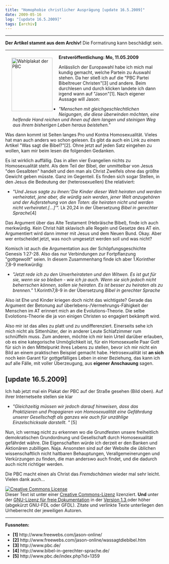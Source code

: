 ```yaml
---
title: "Homophobie christlicher Ausprägung [update 16.5.2009]"
date: 2009-05-16
log: "[update 16.5.2009]"
tags: [archiv]
---
```

<hr><b>Der Artikel stammt aus dem Archiv!</b> Die Formatirung kann beschädigt sein.<hr>
<b>Erstveröffentlichung: Mo, 11.05.2009</b>

<a href="http://www.the-independent-friend.de/?q=system/files/pbc_plakat.jpg">
<img src="http://www.the-independent-friend.de/?q=system/files/pbc_plakat.jpg" alt="Wahlplakat der PBC" width="130" height="170"  align="left"  vspace="10" hspace="20" /></a>

Anlässlich der Europawahl habe ich mich mal kundig gemacht, welche Partein zu Auswahl stehen. Da her stieß ich auf die "PBC Partei Bibeltreuer Christen"[3] und andere. Beim durchlesen und durch klicken landete ich dann irgend wann auf "Jason"[1]. Nach eigener Aussage will Jason:
<!--break-->
<ul>
<li>  <cite>"Menschen mit gleichgeschlechtlichen Neigungen, die diese überwinden möchten, eine helfende Hand reichen und ihnen auf dem langen und steinigen Weg aus ihrem bisherigen Leben heraus beistehen."</cite> </li>
</ul>
Was dann kommt ist Seiten langes Pro und Kontra Homosexualität. Vieles hat man auch anders wo schon gelesen. Es gibt da auch ein Link zu einem Artikel "Was sagt die Bibel?"[2]. Ohne jetzt auf jeden Satz eingehen zu wollen, kam mir beim lesen die folgenden Gedanken. 

Es ist wirklich auffällig. Das in allen vier Evangelien nichts zu Homosexualität steht. Als dem Teil der Bibel, der unmittelbar von Jesus "den Gesalbten" handelt und den man als Christ Zweifels ohne das größte Gewicht geben müsste. Ganz im Gegenteil. Es finden sich sogar Stellen, in den Jesus die Bedeutung der (heterosexuellen) Ehe relativiert:

<ul>
<li> <cite>"Und Jesus sagte zu ihnen:'Die Kinder dieser Welt heiraten und werden verheiratet, jene aber, die würdig sein werden, jener Welt anzugehören und der Auferstehung von den Toten: die heiraten nicht und werden nicht verheiratet.[...]'".</cite> Lk 20,24 in der Übersetzung <i>Bibel in gerechter Sprache</i>[4] </li>
</ul>

Das Argument über das Alte Testament (Hebräische Bibel), finde ich auch merkwürdig. Kein Christ hält sklavisch alle Regeln und Gesetze des AT ein. Argumentiert wird dann immer mit Jesus und dem Neuen Bund. Okay. Aber wer entscheidet jetzt, was noch umgesetzt werden soll und was nicht? 

Komisch ist auch die Argumentation aus der Schöpfungsgeschichte Genesis 1:27-28. Also das nur Verbindungen zur Fortpflanzung "gottgewollt" seien. In diesem Zusammenhang finde ich aber 1.Korinther 7,8-9 merkwürdig:

<ul>
<li> <cite>"Jetzt rede ich zu den Unverheirateten und den Witwen. Es ist gut für sie, wenn sie so bleiben - wie ich ja auch. Wenn sie sich jedoch nicht beherrschen können, sollen sie heiraten. Es ist besser zu heiraten als zu brennen." </cite> 1.Korinth7,8-9 in der Übersetzung <i>Bibel in gerechter Sprache</i> </li>
</ul>

Also ist Ehe und Kinder kriegen doch nicht das wichtigste? Gerade das Argument der Betonung auf überlebens-/Vermehrungs-Fähigkeit der Menschen im AT erinnert mich an die Evolutions-Theorie. Die selbe Evolotions-Theorie die ja von einigen Christen so engagiert bekämpft wird. 

Also mir ist das alles zu platt und zu undifferenziert. Einerseits sehe ich mich nicht als Sittenhüter, der in anderer Leute Schlafzimmer rum schnüffeln muss. Zum anderen, möchte ich mir kein Urteil darüber erlauben, ob es eine kategorische Unmöglichkeit ist, für ein Homosexuelle Paar Gott für sich in den Mittelpunkt ihres Lebens zu stellen, bevor ich mir nicht ein Bild an einem praktischen Beispiel gemacht habe. Hetrosexualität ist <b>an sich</b> noch kein Garant für gottgefälliges Leben in einer Beziehung, das kann ich auf alle Fälle, mit voller Überzeugung, aus <b>eigener Anschauung</b> sagen.

<h2>[update 16.5.2009]</h2>
Ich hab jetzt mal ein Plakat der PBC auf der Straße gesehen (Bild oben). Auf ihrer Internetseite stellen sie klar 
<ul>
<li> <cite>"Gleichzeitig müssen wir jedoch darauf hinweisen, dass das Praktizieren und Propagieren von Homosexualität eine Gefährdung unserer Gesellschaft als ganzes wie auch für unzählige Einzelschicksale darstellt. "</cite> [5]</li>
</ul>
Nun, ich vermag nicht zu erkennen wo die Grundfesten unsere freiheitlich demokratischen Grundordnung und Gesellschaft durch Homosexualität gefährdet währe. Die Eigenschaften würde ich derzeit er den Banken und Aktionären zubilligen.
Naja. Ansonsten sind auf der Website die üblichen wissenschaftlich nicht haltbaren Behauptungen, Verallgemeinerungen und Verkürzungen zu finden, die man anderswo auch findet, und die dadurch auch nicht richtiger werden. 

Die PBC macht einen als Christ das <i>Fremdschämen</i> wieder mal sehr leicht. Vielen dank auch... 

<a rel="license" href="http://creativecommons.org/licenses/by-sa/3.0/de/"><img alt="Creative Commons License" style="border-width:0" src="http://i.creativecommons.org/l/by-sa/3.0/de/88x31.png" /></a><br />Dieser <span xmlns:dc="http://purl.org/dc/elements/1.1/" href="http://purl.org/dc/dcmitype/Text" rel="dc:type">Text</span> ist unter einer <a rel="license" href="http://creativecommons.org/licenses/by-sa/3.0/de/">Creative Commons-Lizenz</a> lizenziert. <b>Und</b> unter der <a href="http://de.wikipedia.org/wiki/GFDL">GNU-Lizenz für freie Dokumentation</a> in der <a href="http://www.gnu.org/licenses/fdl-1.3.html">Version 1.3 </a> oder höher (abgekürzt GNU-FDL oder GFDL). Zitate und verlinkte Texte unterliegen den Urheberrecht der jeweiligen Autoren.

<hr>
<b>Fussnoten:</b>
<ul>
<li> <b>[1]</b> http://www.freewebs.com/jason-online/ </li>
<li> <b>[2]</b> http://www.freewebs.com/jason-online/wassagtdiebibel.htm </li>
<li> <b>[3]</b> http://www.pbc.de/ </li>
<li> <b>[4]</b> http://www.bibel-in-gerechter-sprache.de/ </li>
<li> <b>[5]</b> http://www.pbc.de/index.php?id=1359 </li>
</ul>
